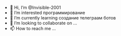 - 👋 Hi, I’m @Invisible-2001
- 👀 I’m interested программирование
- 🌱 I’m currently learning создание телеграам ботов
- 💞️ I’m looking to collaborate on ...
- 📫 How to reach me ...

<!---
Invisible-2001/Invisible-2001 is a ✨ special ✨ repository because its `README.md` (this file) appears on your GitHub profile.
You can click the Preview link to take a look at your changes.
--->
